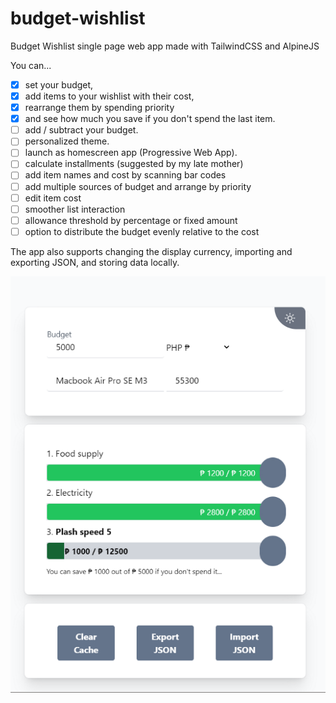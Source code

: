 # budget-wishlist

Budget Wishlist single page web app made with TailwindCSS and AlpineJS

You can...
- [x] set your budget, 
- [x] add items to your wishlist with their cost, 
- [x] rearrange them by spending priority 
- [x] and see how much you save if you don't spend the last item.
- [ ] add / subtract your budget.
- [ ] personalized theme.
- [ ] launch as homescreen app (Progressive Web App).
- [ ] calculate installments (suggested by my late mother)
- [ ] add item names and cost by scanning bar codes
- [ ] add multiple sources of budget and arrange by priority
- [ ] edit item cost
- [ ] smoother list interaction
- [ ] allowance threshold by percentage or fixed amount
- [ ] option to distribute the budget evenly relative to the cost

The app also supports changing the display currency, importing and exporting JSON, and storing data locally.

![](./images/budget-wishlist-preview.png)
